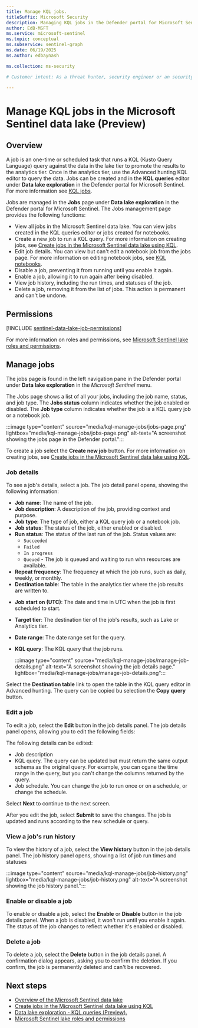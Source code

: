 ```yaml
---  
title: Manage KQL jobs.
titleSuffix: Microsoft Security  
description: Managing KQL jobs in the Defender portal for Microsoft Sentinel data lake.
author: EdB-MSFT  
ms.service: microsoft-sentinel  
ms.topic: conceptual
ms.subservice: sentinel-graph
ms.date: 06/19/2025
ms.author: edbaynash  

ms.collection: ms-security  

# Customer intent: As a threat hunter, security engineer or an security administrator, I want to manage jobs in the Microsoft Sentinel data lake so that I can run KQL queries  against the data in the lake tier and promote the results to the analytics tier.

---  
```

 
#  Manage KQL jobs in the Microsoft Sentinel data lake (Preview)
 
## Overview  
A job is an one-time or scheduled task that runs a KQL (Kusto Query Language) query against the data in the lake tier to promote the results to the analytics tier. Once in the analytics tier, use the Advanced hunting KQL editor to query the data. 
Jobs can be created and in the **KQL queries** editor under **Data lake exploration**  in the Defender portal for Microsoft Sentinel. For more information see [KQL jobs](kql-jobs.md). 

Jobs are managed in the **Jobs** page under **Data lake exploration** in the Defender portal for Microsoft Sentinel. The Jobs management page provides the following functions:

+ View all jobs in the Microsoft Sentinel data lake. You can view jobs created in the KQL queries editor or jobs created for notebooks. 
+ Create a new job to run a KQL query. For more information on creating jobs, see [Create jobs in the Microsoft Sentinel data lake using KQL](kql-jobs.md).
+ Edit job details. You can view but can't edit a notebook job from the jobs page. For more information on editing notebook jobs, see [KQL notebooks](kql-notebooks.md).
+ Disable a job, preventing it from running until you enable it again.
+ Enable a job, allowing it to run again after being disabled.
+ View job history, including the run times, and statuses of the job.
+ Delete a job, removing it from the list of jobs. This action is permanent and can't be undone.


## Permissions

[!INCLUDE [sentinel-data-lake-job-permissions](../includes/sentinel-data-lake-job-permissions.md)]

For more information on roles and permissions, see [Microsoft Sentinel lake roles and permissions](./roles-permissions.md).


## Manage jobs

The jobs page is found in the left navigation pane in the Defender portal under **Data lake exploration** in the *Microsoft Sentinel* menu.

The Jobs page shows a list of all your jobs, including the job name, status, and job type. The **Jobs status** column indicates whether the job enabled or disabled.  The **Job type** column indicates whether the job is a KQL query job or a notebook job. 

:::image type="content" source="media/kql-manage-jobs/jobs-page.png"  lightbox="media/kql-manage-jobs/jobs-page.png" alt-text="A screenshot showing the jobs page in the Defender portal.":::

To create a job select the **Create new job** button. For more information on creating jobs, see [Create jobs in the Microsoft Sentinel data lake using KQL](kql-jobs.md).

### Job details

To see a job's details, select a job. The job detail panel opens, showing the following information:

- **Job name**: The name of the job.
- **Job description**: A description of the job, providing context and purpose.
- **Job type**: The type of job, either a KQL query job or a notebook job.
- **Job status**: The status of the job, either enabled or disabled.
- **Run status**: The status of the last run of the job.  Status values are:
    - `Succeeded`
    - `Failed`
    - `In progress`
    - `Queued` - The job is queued and waiting to run whn resources are available.
- **Repeat frequency**: The frequency at which the job runs, such as daily, weekly, or monthly.
- **Destination table**: The table in the analytics tier where the job results are written to.
<!-- **Destination workspace**: The workspace in the analytics tier where the job results are written to -->
- **Job start on (UTC)**: The date and time in UTC when the job is first scheduled to start.
- **Target tier**: The destination tier of the job's results, such as Lake or Analytics tier.
- **Date range**: The date range set for the query. 
- **KQL query**: The KQL query that the job runs.

    :::image type="content" source="media/kql-manage-jobs/manage-job-details.png" alt-text="A screenshot showing the job details page." lightbox="media/kql-manage-jobs/manage-job-details.png":::

Select the **Destination table** link to open the table in the KQL query editor in Advanced hunting. The query can be copied bu selection the **Copy query** button.  

### Edit a job

To edit a job, select the **Edit** button in the job details panel. The job details panel opens, allowing you to edit the following fields:

The following details can be edited:
+ Job description
+ KQL query. The query can be updated but must return the same output schema as the original query. For example, you can cgane the time range in the query, but you can't change the columns returned by the query.
+ Job schedule. You can change the job to run once or on a schedule, or change the schedule.

Select **Next** to continue to the next screen. 

After you edit the job, select **Submit** to save the changes. The job is updated and runs according to the new schedule or query.


### View a job's run history

To view the history of a job, select the **View history** button in the job details panel. The job history panel opens, showing a list of job run times and statuses

:::image type="content" source="media/kql-manage-jobs/job-history.png" lightbox="media/kql-manage-jobs/job-history.png" alt-text="A screenshot showing the job history panel.":::

### Enable or disable a job

To enable or disable a job, select the **Enable** or **Disable** button in the job details panel. When a job is disabled, it won't run until you enable it again. The status of the job changes to reflect whether it's enabled or disabled.

### Delete a job

To delete a job, select the **Delete** button in the job details panel. A confirmation dialog appears, asking you to confirm the deletion. If you confirm, the job is permanently deleted and can't be recovered.



## Next steps

- [Overview of the Microsoft Sentinel data lake](sentinel-lake-overview.md)
- [Create jobs in the Microsoft Sentinel data lake using KQL](kql-jobs.md)
- [Data lake exploration - KQL queries (Preview).](kql-queries.md)
- [Microsoft Sentinel lake roles and permissions](roles-permissions.md)